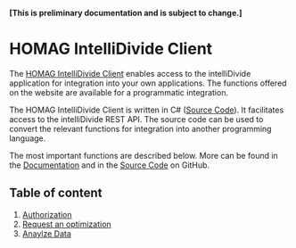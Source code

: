 <strong>[This is preliminary documentation and is subject to change.]</strong>

# HOMAG IntelliDivide Client

The [HOMAG IntelliDivide Client](./homagconnect.intellidivide.client.intellidivideclient.md) enables access to the intelliDivide application for integration into your own applications. The functions offered on the website are available for a programmatic integration.

The HOMAG IntelliDivide Client is written in C# ([Source Code](./../Client/IntelliDivideClient.cs)). It facilitates access to the intelliDivide REST API. The source code can be used to convert the relevant functions for integration into another programming language.

The most important functions are described below. More can be found in the [Documentation](./homagconnect.intellidivide.client.intellidivideclient.md) and in the [Source Code](./../Client/IntelliDivideClient.cs) on GitHub.

## Table of content

1. [Authorization](Authorization/Authorization.md)
2. [Request an optimization](OptimizationRequest/OptimizationRequest.md)
3. [Anaylze Data](Statistics/MaterialStatistics.md)